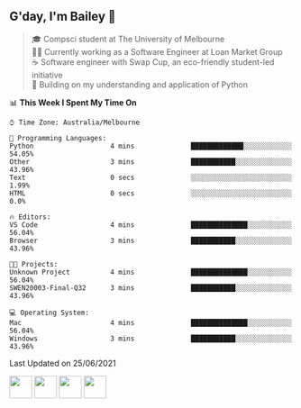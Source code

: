 ## G'day, I'm Bailey 👋

> 🎓 Compsci student at The University of Melbourne <br>
> 👨‍💻 Currently working as a Software Engineer at Loan Market Group <br>
> ☕️ Software engineer with Swap Cup, an eco-friendly student-led initiative <br>
> 🌱 Building on my understanding and application of Python

<!--START_SECTION:waka-->
📊 **This Week I Spent My Time On** 

```text
⌚︎ Time Zone: Australia/Melbourne

💬 Programming Languages: 
Python                   4 mins              █████████████░░░░░░░░░░░░   54.05% 
Other                    3 mins              ███████████░░░░░░░░░░░░░░   43.96% 
Text                     0 secs              ░░░░░░░░░░░░░░░░░░░░░░░░░   1.99% 
HTML                     0 secs              ░░░░░░░░░░░░░░░░░░░░░░░░░   0.0%

🔥 Editors: 
VS Code                  4 mins              ██████████████░░░░░░░░░░░   56.04% 
Browser                  3 mins              ███████████░░░░░░░░░░░░░░   43.96%

🐱‍💻 Projects: 
Unknown Project          4 mins              ██████████████░░░░░░░░░░░   56.04% 
SWEN20003-Final-Q32      3 mins              ███████████░░░░░░░░░░░░░░   43.96%

💻 Operating System: 
Mac                      4 mins              ██████████████░░░░░░░░░░░   56.04% 
Windows                  3 mins              ███████████░░░░░░░░░░░░░░   43.96%

```


 Last Updated on 25/06/2021
<!--END_SECTION:waka-->

[<img height="40px" src="https://img.icons8.com/ios-filled/2x/linkedin.png">](https://linkedin.com/in/baileybutler1)
[<img height="40px" src="https://img.icons8.com/ios-filled/2x/github.png">](https://github.com/baely)
[<img height="40px" src="https://img.icons8.com/ios-filled/2x/salesforce.png">](https://trailblazer.me/id/baileybutler)
[<img height="40px" src="https://img.icons8.com/ios-filled/2x/instagram.png">](https://instagram.com/bae1y)
